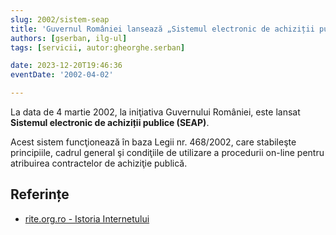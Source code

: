 ```yaml
---
slug: 2002/sistem-seap
title: 'Guvernul României lansează „Sistemul electronic de achiziții publice” (SEAP)'
authors: [gserban, ilg-ul]
tags: [servicii, autor:gheorghe.serban]

date: 2023-12-20T19:46:36
eventDate: '2002-04-02'

---
```


La data de 4 martie 2002, la iniţiativa Guvernului României,
este lansat **Sistemul electronic de achiziții publice (SEAP)**.

<!-- truncate -->

Acest sistem funcţionează în baza Legii nr. 468/2002, care
stabileşte principiile, cadrul general şi condiţiile de
utilizare a procedurii on-line pentru atribuirea contractelor
de achiziţie publică.

## Referințe

- [rite.org.ro - Istoria Internetului](https://rite.org.ro/istoria-internetului/)
